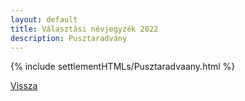```yaml
---
layout: default
title: Választási névjegyzék 2022
description: Pusztaradvány
---
```


{% include settlementHTMLs/Pusztaradvaany.html %}

[Vissza](../)